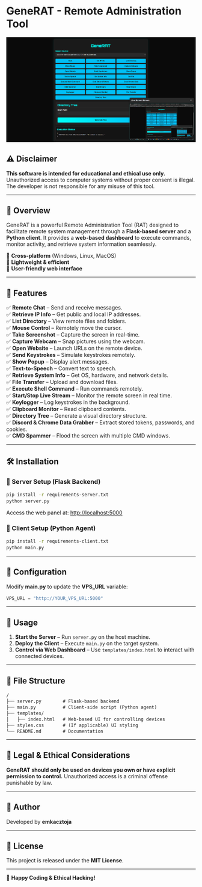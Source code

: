 # GeneRAT - Remote Administration Tool

![Dashboard](dashboard.png)

## ⚠️ Disclaimer

**This software is intended for educational and ethical use only.** Unauthorized access to computer systems without proper consent is illegal. The developer is not responsible for any misuse of this tool.

---

## 📌 Overview

GeneRAT is a powerful Remote Administration Tool (RAT) designed to facilitate remote system management through a **Flask-based server** and a **Python client**. It provides a **web-based dashboard** to execute commands, monitor activity, and retrieve system information seamlessly.

🔹 **Cross-platform** (Windows, Linux, MacOS)  
🔹 **Lightweight & efficient**  
🔹 **User-friendly web interface**  

---

## 🚀 Features

✅ **Remote Chat** – Send and receive messages.  
✅ **Retrieve IP Info** – Get public and local IP addresses.  
✅ **List Directory** – View remote files and folders.  
✅ **Mouse Control** – Remotely move the cursor.  
✅ **Take Screenshot** – Capture the screen in real-time.  
✅ **Capture Webcam** – Snap pictures using the webcam.  
✅ **Open Website** – Launch URLs on the remote device.  
✅ **Send Keystrokes** – Simulate keystrokes remotely.  
✅ **Show Popup** – Display alert messages.  
✅ **Text-to-Speech** – Convert text to speech.  
✅ **Retrieve System Info** – Get OS, hardware, and network details.  
✅ **File Transfer** – Upload and download files.  
✅ **Execute Shell Command** – Run commands remotely.  
✅ **Start/Stop Live Stream** – Monitor the remote screen in real time.  
✅ **Keylogger** – Log keystrokes in the background.  
✅ **Clipboard Monitor** – Read clipboard contents.  
✅ **Directory Tree** – Generate a visual directory structure.  
✅ **Discord & Chrome Data Grabber** – Extract stored tokens, passwords, and cookies.  
✅ **CMD Spammer** – Flood the screen with multiple CMD windows.  

---

## 🛠️ Installation

### 🔹 Server Setup (Flask Backend)

```sh
pip install -r requirements-server.txt
python server.py
```

Access the web panel at: [http://localhost:5000](http://localhost:5000)

### 🔹 Client Setup (Python Agent)

```sh
pip install -r requirements-client.txt
python main.py
```

---

## 🔧 Configuration

Modify **main.py** to update the **VPS_URL** variable:

```python
VPS_URL = "http://YOUR_VPS_URL:5000"
```

---

## 📜 Usage

1. **Start the Server** – Run `server.py` on the host machine.
2. **Deploy the Client** – Execute `main.py` on the target system.
3. **Control via Web Dashboard** – Use `templates/index.html` to interact with connected devices.

---

## 📂 File Structure

```
/
├── server.py        # Flask-based backend
├── main.py          # Client-side script (Python agent)
├── templates/
│   ├── index.html   # Web-based UI for controlling devices
├── styles.css       # (If applicable) UI styling
└── README.md        # Documentation
```

---

## 🛑 Legal & Ethical Considerations

**GeneRAT should only be used on devices you own or have explicit permission to control.** Unauthorized access is a criminal offense punishable by law.

---

## 👤 Author

Developed by **emkacztoja**

---

## 📄 License

This project is released under the **MIT License**.

---

🚀 **Happy Coding & Ethical Hacking!**

